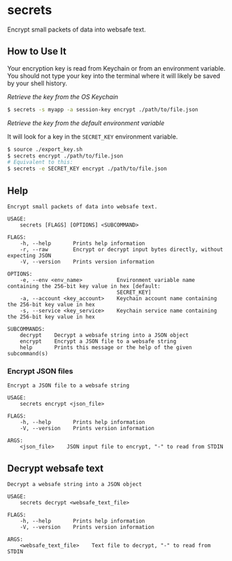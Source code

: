 # secrets

Encrypt small packets of data into websafe text.

## How to Use It

Your encryption key is read from Keychain or from an environment variable. You should not type your key into the terminal where it will likely be saved by your shell history.

*Retrieve the key from the OS Keychain*

```sh
$ secrets -s myapp -a session-key encrypt ./path/to/file.json
```

*Retrieve the key from the default environment variable*

It will look for a key in the `SECRET_KEY` environment variable.

```sh
$ source ./export_key.sh
$ secrets encrypt ./path/to/file.json
# Equivalent to this:
$ secrets -e SECRET_KEY encrypt ./path/to/file.json
```

## Help

```
Encrypt small packets of data into websafe text.

USAGE:
    secrets [FLAGS] [OPTIONS] <SUBCOMMAND>

FLAGS:
    -h, --help       Prints help information
    -r, --raw        Encrypt or decrypt input bytes directly, without expecting JSON
    -V, --version    Prints version information

OPTIONS:
    -e, --env <env_name>           Environment variable name containing the 256-bit key value in hex [default:
                                   SECRET_KEY]
    -a, --account <key_account>    Keychain account name containing the 256-bit key value in hex
    -s, --service <key_service>    Keychain service name containing the 256-bit key value in hex

SUBCOMMANDS:
    decrypt    Decrypt a websafe string into a JSON object
    encrypt    Encrypt a JSON file to a websafe string
    help       Prints this message or the help of the given subcommand(s)
```

### Encrypt JSON files

```
Encrypt a JSON file to a websafe string

USAGE:
    secrets encrypt <json_file>

FLAGS:
    -h, --help       Prints help information
    -V, --version    Prints version information

ARGS:
    <json_file>    JSON input file to encrypt, "-" to read from STDIN
```

## Decrypt websafe text

```
Decrypt a websafe string into a JSON object

USAGE:
    secrets decrypt <websafe_text_file>

FLAGS:
    -h, --help       Prints help information
    -V, --version    Prints version information

ARGS:
    <websafe_text_file>    Text file to decrypt, "-" to read from STDIN
```
